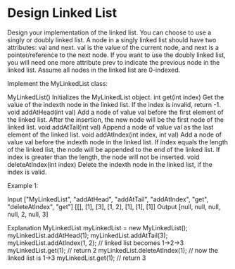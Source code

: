# Design Linked List

Design your implementation of the linked list. You can choose to use a singly or doubly linked list.
A node in a singly linked list should have two attributes: val and next. val is the value of the current node, and next
is a pointer/reference to the next node.
If you want to use the doubly linked list, you will need one more attribute prev to indicate the previous node in the
linked list. Assume all nodes in the linked list are 0-indexed.

Implement the MyLinkedList class:

MyLinkedList() Initializes the MyLinkedList object.
int get(int index) Get the value of the indexth node in the linked list. If the index is invalid, return -1.
void addAtHead(int val) Add a node of value val before the first element of the linked list. After the insertion, the
new node will be the first node of the linked list.
void addAtTail(int val) Append a node of value val as the last element of the linked list.
void addAtIndex(int index, int val) Add a node of value val before the indexth node in the linked list. If index equals
the length of the linked list, the node will be appended to the end of the linked list. If index is greater than the
length, the node will not be inserted.
void deleteAtIndex(int index) Delete the indexth node in the linked list, if the index is valid.

Example 1:

Input
["MyLinkedList", "addAtHead", "addAtTail", "addAtIndex", "get", "deleteAtIndex", "get"]
[[], [1], [3], [1, 2], [1], [1], [1]]
Output
[null, null, null, null, 2, null, 3]

Explanation
MyLinkedList myLinkedList = new MyLinkedList();
myLinkedList.addAtHead(1);
myLinkedList.addAtTail(3);
myLinkedList.addAtIndex(1, 2); // linked list becomes 1->2->3
myLinkedList.get(1); // return 2
myLinkedList.deleteAtIndex(1); // now the linked list is 1->3
myLinkedList.get(1); // return 3
